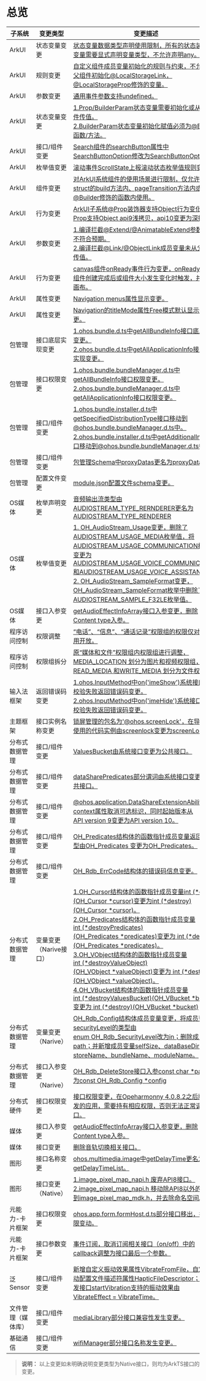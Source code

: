 # 总览


| 子系统 | 变更类型 | 变更描述 | 
| -------- | -------- | -------- |
| ArkUI | 状态变量变更 | [状态变量数据类型声明使用限制，所有的状态装饰器变量需要显式声明变量类型，不允许声明any。](changelogs-arkui.md#clarkui1-状态变量数据类型声明使用限制) | 
| ArkUI | 规则变更 | [自定义组件成员变量初始化的规则与约束，不允许从父组件初始化@LocalStorageLink，@LocalStorageProp修饰的变量。](changelogs-arkui.md#clarkui2-自定义组件成员变量初始化的规则与约束) | 
| ArkUI | 参数变更 | [通用事件参数支持undefined。](changelogs-arkui.md#clarkui3-通用事件参数支持undefined) | 
| ArkUI | 状态变量变更 | [1.Prop/BuilderParam状态变量需要初始化或从父组件传值。](changelogs-arkui.md#clarkui4-propbuilderparam-状态变量需要初始化或从父组件传值)<br/>[2.BuilderParam状态变量初始化赋值必须为@Builder函数/方法。](changelogs-arkui.md#clarkui5-builderparam-状态变量初始化赋值必须为builder函数方法) | 
| ArkUI | 接口/组件变更 | [Search组件的searchButton属性中SearchButtonOption修改为SearchButtonOptions。](changelogs-arkui.md#clarkui6-search组件的searchbutton属性中searchbuttonoption修改为searchbuttonoptions) | 
| ArkUI | 枚举值变更 | [滚动事件ScrollState上报滚动状态枚举值规则变更。](changelogs-arkui.md#clarkui7-滚动事件上报滚动状态枚举值规则变更) | 
| ArkUI | 组件变更 | [对ArkUI系统组件的使用场景进行限制，仅允许在struct的build方法内、pageTransition方法内或@Builder修饰的函数内使用。](changelogs-arkui.md#clarkui8-arkui系统组件使用限制) | 
| ArkUI | 行为变更 | [ArkUI子系统@Prop装饰器支持Object行为变化，Prop支持Object&nbsp;api9浅拷贝，api10变更为深拷贝。](changelogs-arkui.md#clarkui9-prop在api-9支持object浅拷贝api-10变更为深拷贝) | 
| ArkUI | 参数变更 | [1.编译拦截@Extend/@AnimatableExtend参数个数不符合预期。](changelogs-arkui.md#clarkui10-编译拦截extendanimatableextend参数个数不符合预期)<br/>[2.编译拦截@Link/@ObjectLink成员变量未从父组件传值。](changelogs-arkui.md#clarkui11-编译拦截linkobjectlink成员变量未从父组件传值) | 
| ArkUI | 行为变更 | [canvas组件onReady事件行为变更，onReady事件在组件创建完成后或组件大小发生变化时触发，并清空画布。](changelogs-arkui.md#clarkui12-canvas组件onready事件行为变更) | 
| ArkUI | 属性变更 | [Navigation menus属性显示变更。](changelogs-arkui.md#clarkui13-navigation-menus属性显示变更) |
| ArkUI | 属性变更 | [Navigation的titleMode属性Free模式默认显示位置变更。](changelogs-arkui.md#clarkui14-navigation的titlemode属性free模式默认显示位置变更) |
| 包管理 | 接口底层实现变更 | [1.ohos.bundle.d.ts中getAllBundleInfo接口底层实现变更。](changelogs-bundlemanager.md#clbundlemanager1-包管理ohosbundledts中getallbundleinfo接口底层实现变更)<br/>[2.ohos.bundle.d.ts中getAllApplicationInfo接口底层实现变更。](changelogs-bundlemanager.md#clbundlemanager2-包管理ohosbundledts中getallapplicationinfo接口底层实现变更) | 
| 包管理 | 接口权限变更 | [1.ohos.bundle.bundleManager.d.ts中getAllBundleInfo接口权限变更。](changelogs-bundlemanager.md#clbundlemanager3-包管理ohosbundlebundlemanagerdts中getallbundleinfo接口权限变更)<br/>[2.ohos.bundle.bundleManager.d.ts中getAllApplicationInfo接口权限变更。](changelogs-bundlemanager.md#clbundlemanager4-包管理ohosbundlebundlemanagerdts中getallapplicationinfo接口权限变更) | 
| 包管理 | 接口/组件变更 | [1.ohos.bundle.installer.d.ts中getSpecifiedDistributionType接口移动到@ohos.bundle.bundleManager.d.ts中。](changelogs-bundlemanager.md#clbundlemanager5-包管理ohosbundleinstallerdts中getspecifieddistributiontype接口移动到ohosbundlebundlemanagerdts中)<br/>[2.ohos.bundle.installer.d.ts中getAdditionalInfo接口移动到@ohos.bundle.bundleManager.d.ts中。](changelogs-bundlemanager.md#clbundlemanager6-包管理ohosbundleinstallerdts中getadditionalinfo接口移动到ohosbundlebundlemanagerdts中) | 
| 包管理 | 接口/组件变更 | [包管理Schema中proxyDatas更名为proxyData。](changelogs-bundlemanager.md#clbundlemanager7-应用配置文件modulejson5中proxydatas更名为proxydata) | 
| 包管理 | 配置文件变更 | [module.json配置文件schema变更。](https://gitee.com/openharmony/docs/blob/master/zh-cn/release-notes/changelogs/OpenHarmony_4.0.9.3/changelogs-bundlemanager.md) | 
| OS媒体 | 枚举声明变更 | [音频输出流类型由AUDIOSTREAM_TYPE_RERNDERER更名为AUDIOSTREAM_TYPE_RENDERER](changelogs-multimedia.md#clmultimedia1-音频c接口流类型枚举声明变更) | 
| OS媒体 | 枚举值变更 | [1.&nbsp;OH_AudioStream_Usage变更，删除了AUDIOSTREAM_USAGE_MEDIA枚举值，将AUDIOSTREAM_USAGE_COMMUNICATION枚举值变更为AUDIOSTREAM_USAGE_VOICE_COMMUNICATION和AUDIOSTREAM_USAGE_VOICE_ASSISTANT。](changelogs-multimedia.md#clmultimedia2-oh_audiostream_usage变更)<br/>[2.&nbsp;OH_AudioStream_SampleFormat变更，OH_AudioStream_SampleFormat枚举中删除了AUDIOSTREAM_SAMPLE_F32LE枚举值。](changelogs-multimedia.md#clmultimedia3-oh_audiostream_sampleformat变更删除audiostream_sample_f32le) | 
| OS媒体 | 接口入参变更 | [getAudioEffectInfoArray接口入参变更，删除Content&nbsp;type入参。](changelogs-multimedia.md#clmultimedia4-getaudioeffectinfoarray接口入参变更删除content-type入参) | 
| 程序访问控制 | 权限调整 | [“电话”、“信息”、“通话记录”权限组的权限仅对系统应用开放。](changelogs-accessToken.md#claccesstoken2-电话信息通话记录权限组的权限申请方式调整) | 
| 程序访问控制 | 权限组拆分 | [原“媒体和文件”权限组内权限组进行调整，MEDIA_LOCATION&nbsp;划分为图片和视频权限组，READ_MEDIA&nbsp;和WRITE_MEDIA&nbsp;划分为文件权限组。](changelogs-accessToken.md#claccesstoken1-媒体和文件权限组拆分) | 
| 输入法框架 | 返回错误码变更 | [1.ohos.InputMethod中on('imeShow')系统接口权限校验失败返回错误码变更。](changelogs-imf.md#climf1-ohosinputmethod中onimeshow系统接口权限校验失败返回错误码变更)<br/>[2.ohos.InputMethod中on('imeHide')系统接口权限校验失败返回错误码变更。](changelogs-imf.md#climf2-ohosinputmethod中onimehide系统接口权限校验失败返回错误码变更) | 
| 主题框架 | 接口实例名称变更 | [锁屏管理的包名为'@ohos.screenLock'，在导入时，使用的代码实例由screenlock变更为screenLock。](changelogs-screenlock.md#clscreenlock1-代码实例名称变更) | 
| 分布式数据管理 | 接口/组件变更 | [ValuesBucket由系统接口变更为公共接口。](changelogs-distributeddatamgr.md#cldistributeddatamgr1-valuesbucket由系统接口变更为公共接口) | 
| 分布式数据管理 | 接口/组件变更 | [dataSharePredicates部分谓词由系统接口变更为公共接口。](changelogs-distributeddatamgr.md#cldistributeddatamgr2-datasharepredicates部分谓词由系统接口变更为公共接口) | 
| 分布式数据管理 | 接口/组件变更 | [@ohos.application.DataShareExtensionAbility的context属性取消可选标识，同时起始版本从API&nbsp;version&nbsp;9变更为API&nbsp;version&nbsp;10。](changelogs-distributeddatamgr.md#cldistributeddatamgr3-datashareextensionability的context属性取消可选标识符) | 
| 分布式数据管理 | 接口/组件变更 | [OH_Predicates结构体的函数指针成员变量返回值类型由OH_Predicates&nbsp;变更为OH_Predicates。](changelogs-distributeddatamgr.md#cldistributeddatamgr4-oh_predicates结构体的函数指针成员变量返回值类型由oh_predicates变更为oh_predicates-) | 
| 分布式数据管理 | 接口/组件变更 | [OH_Rdb_ErrCode结构体的错误码信息变更。](changelogs-distributeddatamgr.md#cldistributeddatamgr5-oh_rdb_errcode结构体的错误码信息变更) | 
| 分布式数据管理 | 变量变更（Narive接口） | [1.OH_Cursor结构体的函数指针成员变量int&nbsp;(*close)(OH_Cursor&nbsp;*cursor)变更为int&nbsp;(*destroy)(OH_Cursor&nbsp;*cursor)。](changelogs-distributeddatamgr.md#cldistributeddatamgr6-oh_cursor结构体的函数指针成员变量int-closeoh_cursor-cursor变更为int-destroyoh_cursor-cursor)<br/>[2.OH_Predicates结构体的函数指针成员变量int&nbsp;(*destroyPredicates)(OH_Predicates&nbsp;*predicates)变更为&nbsp;int&nbsp;(*destroy)(OH_Predicates&nbsp;*predicates)。](changelogs-distributeddatamgr.md#cldistributeddatamgr7-oh_predicates结构体的函数指针成员变量int-destroypredicatesoh_predicates-predicates变更为-int-destroyoh_predicates-predicates)<br/>[3.OH_VObject结构体的函数指针成员变量int&nbsp;(*destroyValueObject)(OH_VObject&nbsp;*valueObject)变更为&nbsp;int&nbsp;(*destroy)(OH_VObject&nbsp;*valueObject)。](changelogs-distributeddatamgr.md#cldistributeddatamgr8-oh_vobject结构体的函数指针成员变量int-destroyvalueobjectoh_vobject-valueobject变更为-int-destroyoh_vobject-valueobject)<br/>[4.OH_VBucket结构体的函数指针成员变量int&nbsp;(*destroyValuesBucket)(OH_VBucket&nbsp;*bucket)变更为&nbsp;int&nbsp;(*destroy)(OH_VBucket&nbsp;*bucket)](changelogs-distributeddatamgr.md#cldistributeddatamgr9-oh_vbucket结构体的函数指针成员变量int-destroyvaluesbucketoh_vbucket-bucket变更为-int-destroyoh_vbucket-bucket) | 
| 分布式数据管理 | 变量变更（Narive） | [OH_Rdb_Config结构体成员变量变更，将成员变量securityLevel的类型由enum&nbsp;OH_Rdb_SecurityLevel改为in；删除成员变量path；并新增成员变量selfSize、dataBaseDir、storeName、bundleName、moduleName。](changelogs-distributeddatamgr.md#cldistributeddatamgr10-oh_rdb_config结构体成员变量变更) | 
| 分布式数据管理 | 接口入参变更（Narive） | [OH_Rdb_DeleteStore接口入参const&nbsp;char&nbsp;*pat变更为const&nbsp;OH_Rdb_Config&nbsp;*config](changelogs-distributeddatamgr.md#cldistributeddatamgr11-oh_rdb_deletestore接口入参constchar-pat变更为const-oh_rdb_config-config) | 
| 分布式硬件 | 接口权限变更 | [接口权限变更，在Opeharmonny&nbsp;4.0.8.2之后版本开发的应用，需要持有相应权限，否则无法正常调用接口。](changelogs-device_manager.md) | 
| 媒体 | 接口入参变更 | [getAudioEffectInfoArray接口入参变更，删除Content&nbsp;type入参。](changelogs-multimedia.md#clmultimedia4-getaudioeffectinfoarray接口入参变更删除content-type入参) | 
| 媒体 | 接口变更 | [删除音轨切换相关接口。](changelogs-multimedia.md#clmultimedia5-播放功能接口变更) | 
| 图形 | 接口名称变更 | [ohos.multimedia.image中getDelayTime更名为getDelayTimeList。](changelogs-image.md#climage1-ohosmultimediaimage中getdelaytime更名为getdelaytimelist) | 
| 图形 | 接口变更（Native） | [1.image_pixel_map_napi.h&nbsp;废弃API8接口。](changelogs-image.md#climage2-ndk接口变更)<br/>[2.image_pixel_map_napi.h&nbsp;移动除API8以外的接口到image_pixel_map_mdk.h，并去除命名空间。](changelogs-image.md#climage2-ndk接口变更) | 
| 元能力-卡片框架 | 接口权限变更 | [ohos.app.form.formHost.d.ts部分接口移出，接口权限变动。](changelogs-formfwk.md#clformfwk1-ohosappformformhostdts部分接口移出接口权限变动) | 
| 元能力-卡片框架 | 接口参数变更 | [事件订阅，取消订阅相关接口（on/off）中的callback调整为接口最后一个参数。](changelogs-formfwk.md#clformfwk2-事件订阅取消订阅相关接口onoff参数顺序调整) | 
| 泛Sensor | 接口/组件变更 | [新增自定义振动效果属性VibrateFromFile，自定义振动配置文件描述符属性HapticFileDescriptor；振动下发接口startVibration支持的振动效果由VibrateEffect&nbsp;=&nbsp;VibrateTime。](changelogs-miscdevice.md) | 
| 文件管理（媒体库） | 接口/组件变更 | [mediaLibrary部分接口兼容性发生变更。](changelogs-medialibrary.md#clfile1-medialibrary部分接口兼容性变更) | 
| 基础通信 | 接口/组件变更 | [wifiManager部分接口名称发生变更。](changelogs-wifiManager.md#clfile1-wifiManager部分接口名称发生变更) | 


> **说明：**
> 以上变更如未明确说明变更类型为Native接口，则均为ArkTS接口的变更。